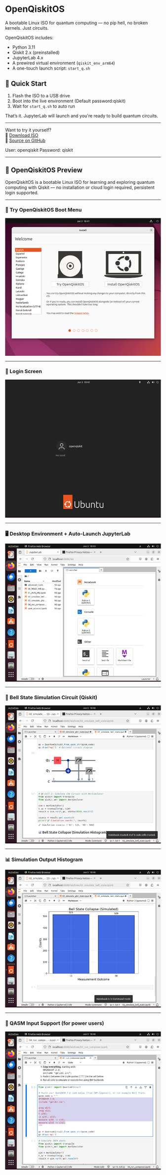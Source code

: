 # OpenQiskitOS

A bootable Linux ISO for quantum computing — no pip hell, no broken kernels. Just circuits.

OpenQiskitOS includes:
- Python 3.11
- Qiskit 2.x (preinstalled)
- JupyterLab 4.x
- A prewired virtual environment (`qiskit_env_arm64`)
- A one-touch launch script: `start_q.sh`

## 🚀 Quick Start

1. Flash the ISO to a USB drive  
2. Boot into the live environment (Default password:qiskit) 
3. Wait for `start_q.sh` to auto run

That’s it. JupyterLab will launch and you're ready to build quantum circuits.

---

Want to try it yourself?  
📀 [Download ISO](https://archive.org/details/openqiskitos-v0.1.2)  
💾 [Source on GitHub](https://github.com/LyndonShuster/OpenQiskitOS)

User: openqiskit
Password: qiskit

---

## 🚀 OpenQiskitOS Preview

OpenQiskitOS is a bootable Linux ISO for learning and exploring quantum computing with Qiskit — no installation or cloud login required, persistent login supported.

---

### 🧭 Try OpenQiskitOS Boot Menu
![Try OpenQiskitOS](screenshots/try_openqisktiOS.png)

---

### 🔐 Login Screen
![Login](screenshots/login_openqiskit.png)

---

### 🖥️ Desktop Environment + Auto-Launch JupyterLab
![Homepage](screenshots/homepage_openqiskit.png)

---

### 🔗 Bell State Simulation Circuit (Qiskit)
![Bell Circuit](screenshots/sim_bell_openqiskit.png)

---

### 📊 Simulation Output Histogram
![Bell Collapse Histogram](screenshots/plot_bell_openqiskit.png)

---

### 🧪 QASM Input Support (for power users)
![QASM Block](screenshots/qasm_block_openqiskit.png)


